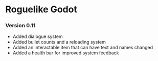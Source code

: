 # Roguelike Godot
### Version 0.11
- Added dialogue system
- Added bullet counts and a reloading system
- Added an interactable item that can have text and names changed
- Added a health bar for improved system feedback
